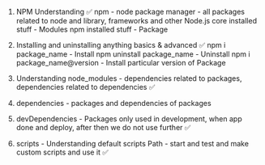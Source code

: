 1. NPM Understanding ✅
   npm - node package manager - all packages related to node and library, frameworks and other
   Node.js core installed stuff - Modules
   npm installed stuff - Package

2. Installing and uninstalling anything basics & advanced ✅
   npm i package_name - Install
   npm uninstall package_name - Uninstall
   npm i package_name@version - Install particular version of Package

3. Understanding node_modules - dependencies related to packages, dependencies related to dependencies ✅

4. dependencies - packages and dependencies of packages

5. devDependencies - Packages only used in development, when app done and deploy, after then we do not use further ✅

6. scripts - Understanding default scripts Path - start and test and make custom scripts and use it ✅
